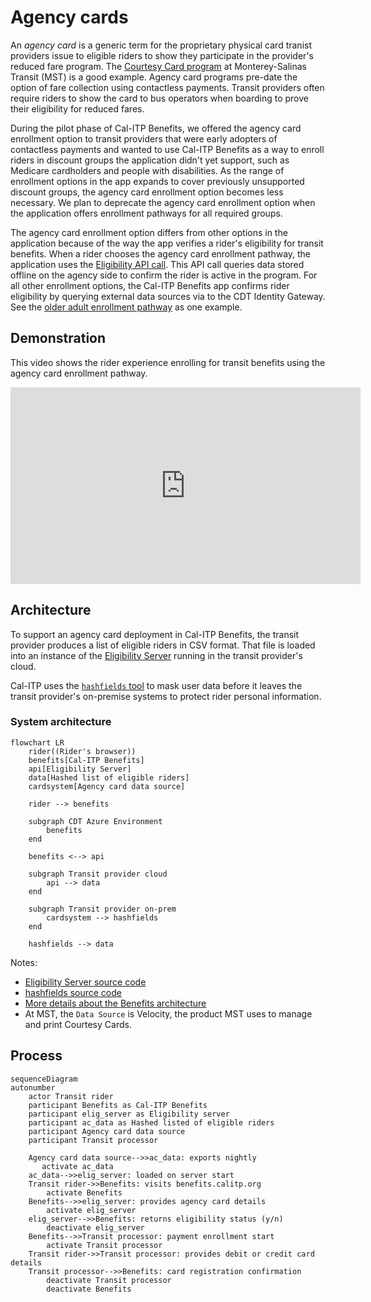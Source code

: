# Agency cards

An _agency card_ is a generic term for the proprietary physical card tranist providers issue to eligible riders to show they participate in the provider's reduced fare program. The [Courtesy Card program](https://mst.org/riders-guide/how-to-ride/courtesy-card/) at Monterey-Salinas Transit (MST) is a good example. Agency card programs pre-date the option of fare collection using contactless payments. Transit providers often require riders to show the card to bus operators when boarding to prove their eligibility for reduced fares.

During the pilot phase of Cal-ITP Benefits, we offered the agency card enrollment option to transit providers that were early adopters of contactless payments and wanted to use Cal-ITP Benefits as a way to enroll riders in discount groups the application didn't yet support, such as Medicare cardholders and people with disabilities. As the range of enrollment options in the app expands to cover previously unsupported discount groups, the agency card enrollment option becomes less necessary. We plan to deprecate the agency card enrollment option when the application offers enrollment pathways for all required groups.

The agency card enrollment option differs from other options in the application because of the way the app verifies a rider's eligibility for transit benefits. When a rider chooses the agency card enrollment pathway, the application uses the [Eligibility API call](https://docs.calitp.org/eligibility-api/specification/). This API call queries data stored offline on the agency side to confirm the rider is active in the program. For all other enrollment options, the Cal-ITP Benefits app confirms rider eligibility by querying external data sources via to the CDT Identity Gateway. See the [older adult enrollment pathway](https://docs.calitp.org/benefits/enrollment-pathways/older-adults/) as one example.

## Demonstration

This video shows the rider experience enrolling for transit benefits using the agency card enrollment pathway.

<iframe width="560" height="315" src="https://www.youtube-nocookie.com/embed/_iOb19cLg30?si=G-4-CiNd88_vp0dj&amp;controls=0" title="YouTube video player" frameborder="0" allow="accelerometer; autoplay; clipboard-write; encrypted-media; gyroscope; picture-in-picture; web-share" allowfullscreen></iframe>

## Architecture

To support an agency card deployment in Cal-ITP Benefits, the transit provider produces a list of eligible riders in CSV format. That file is loaded into an instance of the [Eligibility Server](https://docs.calitp.org/eligibility-server/) running in the transit provider's cloud.

Cal-ITP uses the [`hashfields` tool](https://docs.calitp.org/hashfields) to mask user data before it leaves the transit provider's on-premise systems to protect rider personal information.

### System architecture

```mermaid
flowchart LR
    rider((Rider's browser))
    benefits[Cal-ITP Benefits]
    api[Eligibility Server]
    data[Hashed list of eligible riders]
    cardsystem[Agency card data source]

    rider --> benefits

    subgraph CDT Azure Environment
        benefits
    end

    benefits <--> api

    subgraph Transit provider cloud
        api --> data
    end

    subgraph Transit provider on-prem
        cardsystem --> hashfields
    end

    hashfields --> data
```

Notes:

- [Eligibility Server source code](https://github.com/cal-itp/eligibility-server)
- [hashfields source code](https://github.com/cal-itp/hashfields)
- [More details about the Benefits architecture](../../deployment/infrastructure/#architecture)
- At MST, the `Data Source` is Velocity, the product MST uses to manage and print Courtesy Cards.

## Process

```mermaid
sequenceDiagram
autonumber
    actor Transit rider
    participant Benefits as Cal-ITP Benefits
    participant elig_server as Eligibility server
    participant ac_data as Hashed listed of eligible riders
    participant Agency card data source
    participant Transit processor

    Agency card data source-->>ac_data: exports nightly
       activate ac_data
    ac_data-->>elig_server: loaded on server start
    Transit rider->>Benefits: visits benefits.calitp.org
        activate Benefits
    Benefits-->>elig_server: provides agency card details
        activate elig_server
    elig_server-->>Benefits: returns eligibility status (y/n)
        deactivate elig_server
    Benefits-->>Transit processor: payment enrollment start
        activate Transit processor
    Transit rider->>Transit processor: provides debit or credit card details
    Transit processor-->>Benefits: card registration confirmation
        deactivate Transit processor
        deactivate Benefits
```
